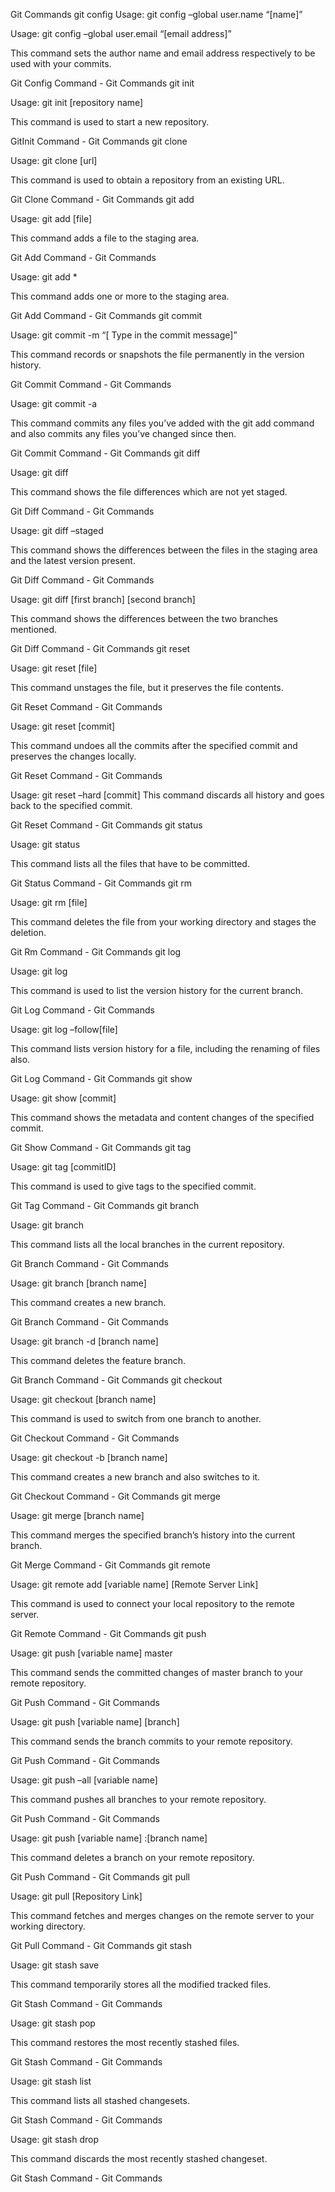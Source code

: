 Git Commands
git config
Usage: git config –global user.name “[name]”  

Usage: git config –global user.email “[email address]”  

This command sets the author name and email address respectively to be used with your commits.

Git Config Command - Git Commands 
git init

Usage: git init [repository name]

 

This command is used to start a new repository.

GitInit Command - Git Commands 
git clone

Usage: git clone [url]  

This command is used to obtain a repository from an existing URL.

Git Clone Command - Git Commands
git add

Usage: git add [file]  

This command adds a file to the staging area.

Git Add Command - Git Commands 

Usage: git add *  

This command adds one or more to the staging area.

Git Add Command - Git Commands 
git commit

Usage: git commit -m “[ Type in the commit message]”  

This command records or snapshots the file permanently in the version history.

Git Commit Command - Git Commands 

Usage: git commit -a  

This command commits any files you’ve added with the git add command and also commits any files you’ve changed since then.

Git Commit Command - Git Commands 
git diff

Usage: git diff  

This command shows the file differences which are not yet staged.

Git Diff Command - Git Commands 

 Usage: git diff –staged 

This command shows the differences between the files in the staging area and the latest version present.

Git Diff Command - Git Commands 

Usage: git diff [first branch] [second branch]  

This command shows the differences between the two branches mentioned.

Git Diff Command - Git Commands
git reset

Usage: git reset [file]  

This command unstages the file, but it preserves the file contents.

Git Reset Command - Git Commands

Usage: git reset [commit]  

This command undoes all the commits after the specified commit and preserves the changes locally.

Git Reset Command - Git Commands

Usage: git reset –hard [commit]  This command discards all history and goes back to the specified commit.

Git Reset Command - Git Commands
git status

Usage: git status  

This command lists all the files that have to be committed.

Git Status Command - Git Commands
git rm

Usage: git rm [file]  

This command deletes the file from your working directory and stages the deletion.

Git Rm Command - Git Commands
git log

Usage: git log  

This command is used to list the version history for the current branch.

Git Log Command - Git Commands

Usage: git log –follow[file]  

This command lists version history for a file, including the renaming of files also.

Git Log Command - Git Commands
git show

Usage: git show [commit]  

This command shows the metadata and content changes of the specified commit.

Git Show Command - Git Commands
git tag

Usage: git tag [commitID]  

This command is used to give tags to the specified commit.

Git Tag Command - Git Commands
git branch

Usage: git branch  

This command lists all the local branches in the current repository.

Git Branch Command - Git Commands

Usage: git branch [branch name]  

This command creates a new branch.

Git Branch Command - Git Commands

Usage: git branch -d [branch name]  

This command deletes the feature branch.

Git Branch Command - Git Commands
git checkout

Usage: git checkout [branch name]  

This command is used to switch from one branch to another.

Git Checkout Command - Git Commands

Usage: git checkout -b [branch name]  

This command creates a new branch and also switches to it.

Git Checkout Command - Git Commands
git merge

Usage: git merge [branch name]  

This command merges the specified branch’s history into the current branch.

Git Merge Command - Git Commands
git remote

Usage: git remote add [variable name] [Remote Server Link]  

This command is used to connect your local repository to the remote server.

Git Remote Command - Git Commands 
git push

Usage: git push [variable name] master  

This command sends the committed changes of master branch to your remote repository.

Git Push Command - Git Commands 

Usage: git push [variable name] [branch]  

This command sends the branch commits to your remote repository.

Git Push Command - Git Commands 

Usage: git push –all [variable name]  

This command pushes all branches to your remote repository.

Git Push Command - Git Commands

Usage: git push [variable name] :[branch name]  

This command deletes a branch on your remote repository.

Git Push Command - Git Commands 
git pull

Usage: git pull [Repository Link]  

This command fetches and merges changes on the remote server to your working directory.

Git Pull Command - Git Commands
git stash

Usage: git stash save  

This command temporarily stores all the modified tracked files.

Git Stash Command - Git Commands

Usage: git stash pop  

This command restores the most recently stashed files.

Git Stash Command - Git Commands

Usage: git stash list  

This command lists all stashed changesets.

Git Stash Command - Git Commands

Usage: git stash drop  

This command discards the most recently stashed changeset.

Git Stash Command - Git Commands

